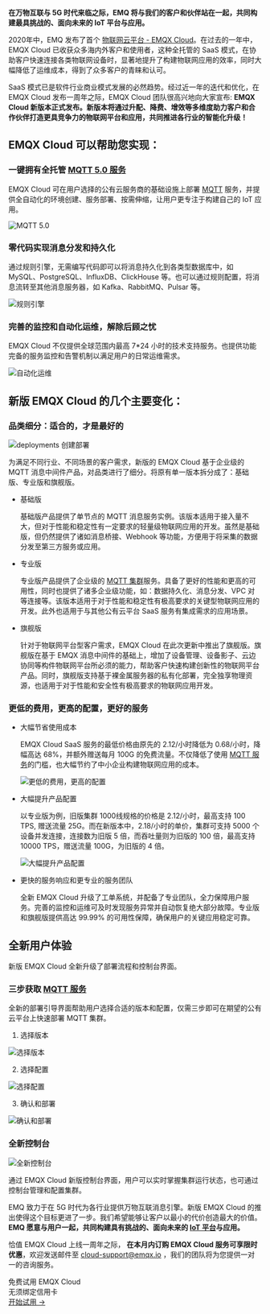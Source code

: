 **在万物互联与 5G 时代来临之际，EMQ 将与我们的客户和伙伴站在一起，共同构建最具挑战的、面向未来的 IoT 平台与应用。**

2020年中，EMQ 发布了首个 [物联网云平台 - EMQX Cloud](https://www.emqx.com/zh/cloud)。在过去的一年中，EMQX Cloud 已收获众多海内外客户和使用者，这种全托管的 SaaS 模式，在协助客户快速连接各类物联网设备时，显著地提升了构建物联网应用的效率，同时大幅降低了运维成本，得到了众多客户的青睐和认可。

SaaS 模式已是软件行业商业模式发展的必然趋势。经过近一年的迭代和优化，在EMQX Cloud 发布一周年之际，EMQX Cloud 团队很高兴地向大家宣布: **EMQX Cloud 新版本正式发布。新版本将通过升配、降费、增效等多维度助力客户和合作伙伴打造更具竞争力的物联网平台和应用，共同推进各行业的智能化升级！**


## EMQX Cloud 可以帮助您实现：

### 一键拥有全托管 [MQTT 5.0 服务](https://www.emqx.com/zh/cloud)

EMQX Cloud 可在用户选择的公有云服务商的基础设施上部署 [MQTT](https://www.emqx.com/zh/mqtt) 服务，并提供全自动化的环境创建、服务部署、按需伸缩，让用户更专注于构建自己的 IoT 应用。

![MQTT 5.0](https://assets.emqx.com/images/1c82ade8442fdd7f524dcb1553eeaceb.png)

### 零代码实现消息分发和持久化

通过规则引擎，无需编写代码即可以将消息持久化到各类型数据库中，如 MySQL、PostgreSQL、InfluxDB、ClickHouse 等。也可以通过规则配置，将消息流转至其他消息服务器，如 Kafka、RabbitMQ、Pulsar 等。

![规则引擎](https://assets.emqx.com/images/fa86ed1055b864b6b1193d8b55a1b42c.png)

### 完善的监控和自动化运维，解除后顾之忧

EMQX Cloud 不仅提供全球范围内最高 7*24 小时的技术支持服务。也提供功能完备的服务监控和告警机制以满足用户的日常运维需求。

![自动化运维](https://assets.emqx.com/images/0febf516c889e6b0bf87ab85f2a8516f.png)


## 新版 EMQX Cloud 的几个主要变化：

### 品类细分：适合的，才是最好的

![deployments 创建部署](https://assets.emqx.com/images/f89f85a7827c7fffea766d10e2d4a583.jpg)

为满足不同行业、不同场景的客户需求，新版的 EMQX Cloud 基于企业级的 MQTT 消息中间件产品，对品类进行了细分。将原有单一版本拆分成了：基础版、专业版和旗舰版。

- 基础版

  基础版产品提供了单节点的 MQTT 消息服务实例。该版本适用于接入量不大，但对于性能和稳定性有一定要求的轻量级物联网应用的开发。虽然是基础版，但仍然提供了诸如消息桥接、Webhook 等功能，方便用于将采集的数据分发至第三方服务或应用。

- 专业版

  专业版产品提供了企业级的 [MQTT 集群](https://www.emqx.com/zh/blog/mqtt-broker-clustering-part-3-challenges-and-solutions-of-emqx-horizontal-scalability)服务。具备了更好的性能和更高的可用性，同时也提供了诸多企业级功能，如：数据持久化、消息分发、VPC 对等连接等。该版本适用于对于性能和稳定性有极高要求的关键型物联网应用的开发。此外也适用于与其他公有云平台 SaaS 服务有集成需求的应用场景。

- 旗舰版

  针对于物联网平台型客户需求，EMQX Cloud 在此次更新中推出了旗舰版。旗舰版在基于 EMQX 消息中间件的基础上，增加了设备管理、设备影子、云边协同等构件物联网平台所必须的能力，帮助客户快速构建创新性的物联网平台产品。同时，旗舰版支持基于裸金属服务器的私有化部署，完全独享物理资源，也适用于对于性能和安全性有极高要求的物联网应用开发。

### 更低的费用，更高的配置，更好的服务

- 大幅节省使用成本

  EMQX Cloud SaaS 服务的最低价格由原先的 2.12/小时降低为 0.68/小时，降幅高达 68%，并额外赠送每月 100G 的免费流量。不仅降低了使用 [MQTT 服务](https://www.emqx.com/zh/cloud)的门槛，也大幅节约了中小企业构建物联网应用的成本。

  ![更低的费用，更高的配置](https://assets.emqx.com/images/2236bdcc31d1d7763f746f1148380df7.png)

- 大幅提升产品配置

  以专业版为例，旧版集群 1000线规格的价格是 2.12/小时，最高支持 100 TPS, 赠送流量 25G。而在新版本中，2.18/小时的单价，集群可支持 5000 个设备并发连接，连接数为旧版 5 倍，而吞吐量则为旧版的 100 倍，最高支持 10000 TPS，赠送流量 100G，为旧版的 4 倍。

  ![大幅提升产品配置](https://assets.emqx.com/images/49301b1ca29a8a751fc6de81a91c1fd4.png)

- 更快的服务响应和更专业的服务团队

  全新 EMQX Cloud 升级了工单系统，并配备了专业团队，全力保障用户服务。完善的监控和运维可及时发现服务异常并自动恢复绝大部分故障。专业版和旗舰版提供高达 99.99% 的可用性保障，确保用户的关键应用稳定可靠。


## 全新用户体验

新版 EMQX Cloud 全新升级了部署流程和控制台界面。

### 三步获取 [MQTT 服务](https://www.emqx.com/zh/cloud)

全新的部署引导界面帮助用户选择合适的版本和配置，仅需三步即可在期望的公有云平台上快速部署 MQTT 集群。

1. 选择版本

  ![选择版本](https://assets.emqx.com/images/e0f8d22f9fe76a8bb3e00cceb0e8dd27.png)

2. 选择配置

  ![选择配置](https://assets.emqx.com/images/898b89d58d90d00ac2939ba06ca5f937.png)

3. 确认和部署

  ![确认和部署](https://assets.emqx.com/images/4cc3f99c562aa2aade91a2b1f18e9188.png)

### 全新控制台

![全新控制台](https://assets.emqx.com/images/2d595ed135b7c790f41c90dba6ab285c.png)

通过 EMQX Cloud 新版控制台界面，用户可以实时掌握集群运行状态，也可通过控制台管理和配置集群。

EMQ 致力于在 5G 时代为各行业提供万物互联消息引擎。新版 EMQX Cloud 的推出使得这个目标更进了一步。我们希望能够让客户以最小的代价创造最大的价值。 **EMQ 愿意与用户一起，共同构建具有挑战的、面向未来的 [IoT 平台](https://www.emqx.com/zh/cloud)与应用。**

恰值 EMQX Cloud 上线一周年之际， **在本月内订购 EMQX Cloud 服务可享限时优惠**，欢迎发送邮件至 cloud-support@emqx.io ，我们的团队将为您提供一对一的咨询服务。


<section class="promotion">
    <div>
        免费试用 EMQX Cloud
        <div class="is-size-14 is-text-normal has-text-weight-normal">无须绑定信用卡</div>
    </div>
    <a href="https://www.emqx.com/zh/signup?continue=https://cloud.emqx.com/console/deployments/0?oper=new" class="button is-gradient px-5">开始试用 →</a >
</section>
